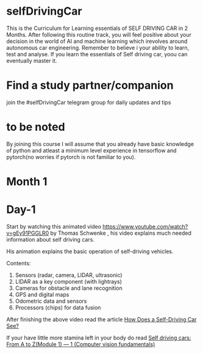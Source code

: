 # selfDrivingCar

This is the Curriculum for Learning essentials of SELF DRIVING CAR in 2 Months. After following this routine track, you will feel positive about your decision in the world of AI and machine learning which irevolves around autonomous car engineering. Remember to believe i your ability to learn, test and analyse. If you learn the essentials of Self driving car, yoou can eventually master it.


# Find a study partner/companion 
  join the #selfDrivingCar telegram group for daily updates and tips

# to be noted
By joining this course I will assume that you already have basic knowledge of python and atleast a minimum level experience in tensorflow and pytorch(no worries if pytorch is not familiar to you).




# Month 1 


# Day-1

  Start by watching this animated video https://www.youtube.com/watch?v=gEy91PGGLR0 by Thomas Schwenke , his video explains much needed information about self driving cars.
  
His animation explains the basic operation of self-driving vehicles.

Contents:

1) Sensors (radar, camera, LIDAR, ultrasonic) 
2) LIDAR as a key component (with lightrays) 
3) Cameras for obstacle and lane recognition 
4) GPS and digital maps 
5) Odometric data and sensors 
6) Processors (chips) for data fusion

After finishing the above video read the article [How Does a Self-Driving Car See?](https://blogs.nvidia.com/blog/2019/04/15/how-does-a-self-driving-car-see/)

If your have little more stamina left in your body do read [Self driving cars: From A to Z(Module 1) — 1 (Computer vision fundamentals) ](https://medium.com/autonomous-machines/self-driving-cars-from-a-to-z-module-1-1-91d7f3cd5ac4)





